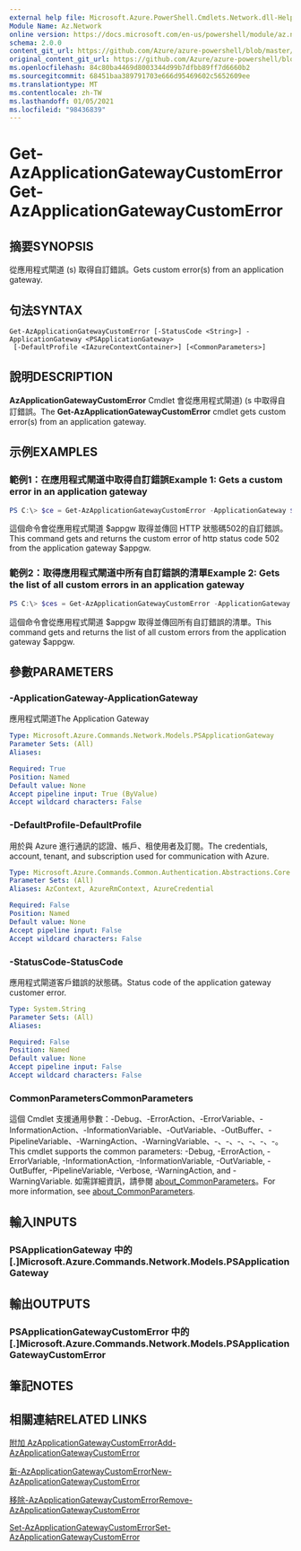 ```yaml
---
external help file: Microsoft.Azure.PowerShell.Cmdlets.Network.dll-Help.xml
Module Name: Az.Network
online version: https://docs.microsoft.com/en-us/powershell/module/az.network/get-azapplicationgatewaycustomerror
schema: 2.0.0
content_git_url: https://github.com/Azure/azure-powershell/blob/master/src/Network/Network/help/Get-AzApplicationGatewayCustomError.md
original_content_git_url: https://github.com/Azure/azure-powershell/blob/master/src/Network/Network/help/Get-AzApplicationGatewayCustomError.md
ms.openlocfilehash: 84c80ba4469d8003344d99b7dfbb89ff7d6660b2
ms.sourcegitcommit: 68451baa389791703e666d95469602c5652609ee
ms.translationtype: MT
ms.contentlocale: zh-TW
ms.lasthandoff: 01/05/2021
ms.locfileid: "98436839"
---
```

# <span data-ttu-id="b4a02-101">Get-AzApplicationGatewayCustomError</span><span class="sxs-lookup"><span data-stu-id="b4a02-101">Get-AzApplicationGatewayCustomError</span></span>

## <span data-ttu-id="b4a02-102">摘要</span><span class="sxs-lookup"><span data-stu-id="b4a02-102">SYNOPSIS</span></span>
<span data-ttu-id="b4a02-103">從應用程式閘道 (s) 取得自訂錯誤。</span><span class="sxs-lookup"><span data-stu-id="b4a02-103">Gets custom error(s) from an application gateway.</span></span>

## <span data-ttu-id="b4a02-104">句法</span><span class="sxs-lookup"><span data-stu-id="b4a02-104">SYNTAX</span></span>

```
Get-AzApplicationGatewayCustomError [-StatusCode <String>] -ApplicationGateway <PSApplicationGateway>
 [-DefaultProfile <IAzureContextContainer>] [<CommonParameters>]
```

## <span data-ttu-id="b4a02-105">說明</span><span class="sxs-lookup"><span data-stu-id="b4a02-105">DESCRIPTION</span></span>
<span data-ttu-id="b4a02-106">**AzApplicationGatewayCustomError** Cmdlet 會從應用程式閘道)  (s 中取得自訂錯誤。</span><span class="sxs-lookup"><span data-stu-id="b4a02-106">The **Get-AzApplicationGatewayCustomError** cmdlet gets custom error(s) from an application gateway.</span></span>

## <span data-ttu-id="b4a02-107">示例</span><span class="sxs-lookup"><span data-stu-id="b4a02-107">EXAMPLES</span></span>

### <span data-ttu-id="b4a02-108">範例1：在應用程式閘道中取得自訂錯誤</span><span class="sxs-lookup"><span data-stu-id="b4a02-108">Example 1: Gets a custom error in an application gateway</span></span>
```powershell
PS C:\> $ce = Get-AzApplicationGatewayCustomError -ApplicationGateway $appgw -StatusCode HttpStatus502
```

<span data-ttu-id="b4a02-109">這個命令會從應用程式閘道 $appgw 取得並傳回 HTTP 狀態碼502的自訂錯誤。</span><span class="sxs-lookup"><span data-stu-id="b4a02-109">This command gets and returns the custom error of http status code 502 from the application gateway $appgw.</span></span>

### <span data-ttu-id="b4a02-110">範例2：取得應用程式閘道中所有自訂錯誤的清單</span><span class="sxs-lookup"><span data-stu-id="b4a02-110">Example 2: Gets the list of all custom errors in an application gateway</span></span>
```powershell
PS C:\> $ces = Get-AzApplicationGatewayCustomError -ApplicationGateway $appgw
```

<span data-ttu-id="b4a02-111">這個命令會從應用程式閘道 $appgw 取得並傳回所有自訂錯誤的清單。</span><span class="sxs-lookup"><span data-stu-id="b4a02-111">This command gets and returns the list of all custom errors from the application gateway $appgw.</span></span>

## <span data-ttu-id="b4a02-112">參數</span><span class="sxs-lookup"><span data-stu-id="b4a02-112">PARAMETERS</span></span>

### <span data-ttu-id="b4a02-113">-ApplicationGateway</span><span class="sxs-lookup"><span data-stu-id="b4a02-113">-ApplicationGateway</span></span>
<span data-ttu-id="b4a02-114">應用程式閘道</span><span class="sxs-lookup"><span data-stu-id="b4a02-114">The Application Gateway</span></span>

```yaml
Type: Microsoft.Azure.Commands.Network.Models.PSApplicationGateway
Parameter Sets: (All)
Aliases:

Required: True
Position: Named
Default value: None
Accept pipeline input: True (ByValue)
Accept wildcard characters: False
```

### <span data-ttu-id="b4a02-115">-DefaultProfile</span><span class="sxs-lookup"><span data-stu-id="b4a02-115">-DefaultProfile</span></span>
<span data-ttu-id="b4a02-116">用於與 Azure 進行通訊的認證、帳戶、租使用者及訂閱。</span><span class="sxs-lookup"><span data-stu-id="b4a02-116">The credentials, account, tenant, and subscription used for communication with Azure.</span></span>

```yaml
Type: Microsoft.Azure.Commands.Common.Authentication.Abstractions.Core.IAzureContextContainer
Parameter Sets: (All)
Aliases: AzContext, AzureRmContext, AzureCredential

Required: False
Position: Named
Default value: None
Accept pipeline input: False
Accept wildcard characters: False
```

### <span data-ttu-id="b4a02-117">-StatusCode</span><span class="sxs-lookup"><span data-stu-id="b4a02-117">-StatusCode</span></span>
<span data-ttu-id="b4a02-118">應用程式閘道客戶錯誤的狀態碼。</span><span class="sxs-lookup"><span data-stu-id="b4a02-118">Status code of the application gateway customer error.</span></span>

```yaml
Type: System.String
Parameter Sets: (All)
Aliases:

Required: False
Position: Named
Default value: None
Accept pipeline input: False
Accept wildcard characters: False
```

### <span data-ttu-id="b4a02-119">CommonParameters</span><span class="sxs-lookup"><span data-stu-id="b4a02-119">CommonParameters</span></span>
<span data-ttu-id="b4a02-120">這個 Cmdlet 支援通用參數：-Debug、-ErrorAction、-ErrorVariable、-InformationAction、-InformationVariable、-OutVariable、-OutBuffer、-PipelineVariable、-WarningAction、-WarningVariable、-、-、-、-、-、-。</span><span class="sxs-lookup"><span data-stu-id="b4a02-120">This cmdlet supports the common parameters: -Debug, -ErrorAction, -ErrorVariable, -InformationAction, -InformationVariable, -OutVariable, -OutBuffer, -PipelineVariable, -Verbose, -WarningAction, and -WarningVariable.</span></span> <span data-ttu-id="b4a02-121">如需詳細資訊，請參閱 [about_CommonParameters](http://go.microsoft.com/fwlink/?LinkID=113216)。</span><span class="sxs-lookup"><span data-stu-id="b4a02-121">For more information, see [about_CommonParameters](http://go.microsoft.com/fwlink/?LinkID=113216).</span></span>

## <span data-ttu-id="b4a02-122">輸入</span><span class="sxs-lookup"><span data-stu-id="b4a02-122">INPUTS</span></span>

### <span data-ttu-id="b4a02-123">PSApplicationGateway 中的 [.]</span><span class="sxs-lookup"><span data-stu-id="b4a02-123">Microsoft.Azure.Commands.Network.Models.PSApplicationGateway</span></span>

## <span data-ttu-id="b4a02-124">輸出</span><span class="sxs-lookup"><span data-stu-id="b4a02-124">OUTPUTS</span></span>

### <span data-ttu-id="b4a02-125">PSApplicationGatewayCustomError 中的 [.]</span><span class="sxs-lookup"><span data-stu-id="b4a02-125">Microsoft.Azure.Commands.Network.Models.PSApplicationGatewayCustomError</span></span>

## <span data-ttu-id="b4a02-126">筆記</span><span class="sxs-lookup"><span data-stu-id="b4a02-126">NOTES</span></span>

## <span data-ttu-id="b4a02-127">相關連結</span><span class="sxs-lookup"><span data-stu-id="b4a02-127">RELATED LINKS</span></span>

[<span data-ttu-id="b4a02-128">附加 AzApplicationGatewayCustomError</span><span class="sxs-lookup"><span data-stu-id="b4a02-128">Add-AzApplicationGatewayCustomError</span></span>](./Add-AzApplicationGatewayCustomError.md)

[<span data-ttu-id="b4a02-129">新-AzApplicationGatewayCustomError</span><span class="sxs-lookup"><span data-stu-id="b4a02-129">New-AzApplicationGatewayCustomError</span></span>](./New-AzApplicationGatewayCustomError.md)

[<span data-ttu-id="b4a02-130">移除-AzApplicationGatewayCustomError</span><span class="sxs-lookup"><span data-stu-id="b4a02-130">Remove-AzApplicationGatewayCustomError</span></span>](./Remove-AzApplicationGatewayCustomError.md)

[<span data-ttu-id="b4a02-131">Set-AzApplicationGatewayCustomError</span><span class="sxs-lookup"><span data-stu-id="b4a02-131">Set-AzApplicationGatewayCustomError</span></span>](./Set-AzApplicationGatewayCustomError.md)

